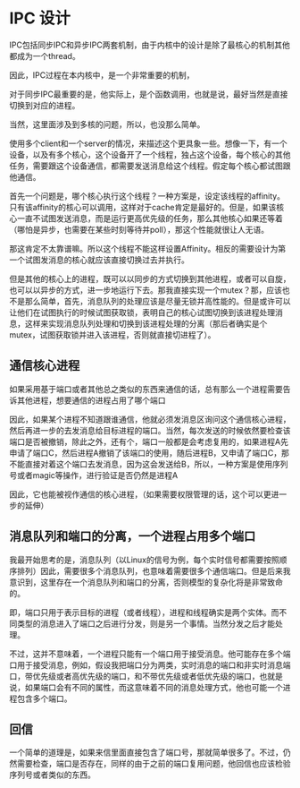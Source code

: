 # IPC 设计

IPC包括同步IPC和异步IPC两套机制，由于内核中的设计是除了最核心的机制其他都成为一个thread。

因此，IPC过程在本内核中，是一个非常重要的机制，

对于同步IPC最重要的是，他实际上，是个函数调用，也就是说，最好当然是直接切换到对应的进程。

当然，这里面涉及到多核的问题，所以，也没那么简单。

使用多个client和一个server的情况，来描述这个更具象一些。想像一下，有一个设备，以及有多个核心，这个设备开了一个线程，独占这个设备，每个核心的其他任务，需要跟这个设备通信，都需要发送消息给这个线程。假定每个核心都试图跟他通信。

首先一个问题是，哪个核心执行这个线程？一种方案是，设定该线程的affinity。只有该affinity的核心可以调用，这样对于cache肯定是最好的。但是，如果该核心一直不试图发送消息，而是运行更高优先级的任务，那么其他核心如果还等着（哪怕是异步，也需要在某些时刻等待并poll），那这个性能就很让人无语。

那这肯定不太靠谱嘛。所以这个线程不能这样设置Affinity。相反的需要设计为第一个试图发消息的核心就应该直接切换过去并执行。

但是其他的核心上的进程，既可以以同步的方式切换到其他进程，或者可以自旋，也可以以异步的方式，进一步地运行下去。那我直接实现一个mutex？那，应该也不是那么简单，首先，消息队列的处理应该是尽量无锁并高性能的。但是或许可以让他们在试图执行的时候试图获取锁，表明自己的核心试图切换到该进程处理消息，这样来实现消息队列处理和切换到该进程处理的分离（那后者确实是个mutex，试图获取锁并进入该进程，否则就直接切进程了）。

## 通信核心进程

如果采用基于端口或者其他总之类似的东西来通信的话，总有那么一个进程需要告诉其他进程，想要通信的进程占用了哪个端口

因此，如果某个进程不知道跟谁通信，他就必须发消息区询问这个通信核心进程，然后再进一步的去发消息给目标进程的端口。当然，每次发送的时候依然要检查该端口是否被撤销，除此之外，还有个，端口一般都是会考虑复用的，如果进程A先申请了端口C，然后进程A撤销了该端口的使用，随后进程B，又申请了端口C，那不能直接对着这个端口去发消息，因为这会发送给B，所以，一种方案是使用序列号或者magic等操作，进行验证是否仍然是进程A

因此，它也能被视作通信的核心进程，（如果需要权限管理的话，这个可以更进一步的延伸）

## 消息队列和端口的分离，一个进程占用多个端口

我最开始思考的是，消息队列（以Linux的信号为例，每个实时信号都需要按照顺序排列）因此，需要很多个消息队列，也意味着需要很多个通信端口。但是后来我意识到，这里存在一个消息队列和端口的分离，否则模型的复杂化将是非常致命的。

即，端口只用于表示目标的进程（或者线程），进程和线程确实是两个实体。而不同类型的消息进入了端口之后进行分发，则是另一个事情。当然分发之后才能处理。

不过，这并不意味着，一个进程只能有一个端口用于接受消息。他可能存在多个端口用于接受消息，例如，假设我把端口分为两类，实时消息的端口和非实时消息端口，带优先级或者高优先级的端口，和不带优先级或者低优先级的端口，也就是说，如果端口会有不同的属性，而这意味着不同的消息处理方式，他也可能一个进程包含多个端口。


## 回信

一个简单的道理是，如果来信里面直接包含了端口号，那就简单很多了。不过，仍然需要检查，端口是否存在，同样的由于之前的端口复用问题，他回信也应该检验序列号或者类似的东西。